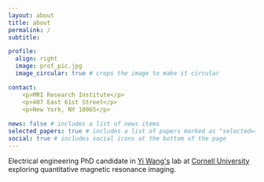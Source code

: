 ```yaml
---
layout: about
title: about
permalink: /
subtitle:

profile:
  align: right
  image: prof_pic.jpg
  image_circular: true # crops the image to make it circular

contact:
    <p>MRI Research Institute</p>
    <p>407 East 61st Street</p>
    <p>New York, NY 10065</p>
    
news: false # includes a list of news items
selected_papers: true # includes a list of papers marked as "selected={true}"
social: true # includes social icons at the bottom of the page
---
```


Electrical engineering PhD candidate in [Yi Wang's](https://radiology.weill.cornell.edu/research/mri-research-institute-mriri/yi-wang-laboratory) lab at [Cornell University](https://www.ece.cornell.edu/ece) exploring quantitative magnetic resonance imaging.   

